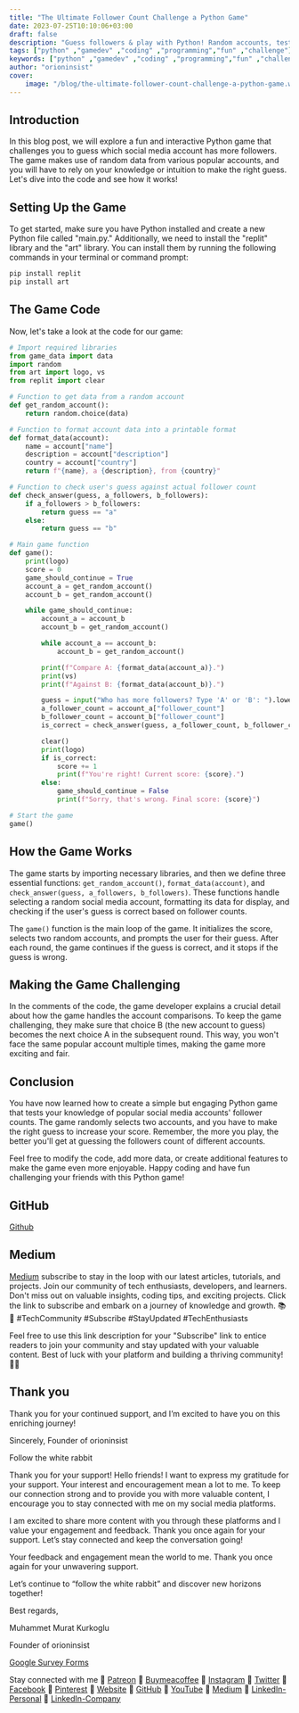 ```yaml
---
title: "The Ultimate Follower Count Challenge a Python Game"
date: 2023-07-25T10:10:06+03:00
draft: false
description: "Guess followers & play with Python! Random accounts, test your intuition. Fun & interactive! 🚀🎮 #Python #GameDev"
tags: ["python" ,"gamedev" ,"coding" ,"programming","fun" ,"challenge"]
keywords: ["python" ,"gamedev" ,"coding" ,"programming","fun" ,"challenge"]
author: "orioninsist"
cover:
    image: "/blog/the-ultimate-follower-count-challenge-a-python-game.webp"
---
```


## Introduction
In this blog post, we will explore a fun and interactive Python game that challenges you to guess which social media account has more followers. The game makes use of random data from various popular accounts, and you will have to rely on your knowledge or intuition to make the right guess. Let's dive into the code and see how it works!

## Setting Up the Game
To get started, make sure you have Python installed and create a new Python file called "main.py." Additionally, we need to install the "replit" library and the "art" library. You can install them by running the following commands in your terminal or command prompt:

```python
pip install replit
pip install art

```

## The Game Code
Now, let's take a look at the code for our game:

```python
# Import required libraries
from game_data import data
import random
from art import logo, vs
from replit import clear

# Function to get data from a random account
def get_random_account():
    return random.choice(data)

# Function to format account data into a printable format
def format_data(account):
    name = account["name"]
    description = account["description"]
    country = account["country"]
    return f"{name}, a {description}, from {country}"

# Function to check user's guess against actual follower count
def check_answer(guess, a_followers, b_followers):
    if a_followers > b_followers:
        return guess == "a"
    else:
        return guess == "b"

# Main game function
def game():
    print(logo)
    score = 0
    game_should_continue = True
    account_a = get_random_account()
    account_b = get_random_account()

    while game_should_continue:
        account_a = account_b
        account_b = get_random_account()

        while account_a == account_b:
            account_b = get_random_account()

        print(f"Compare A: {format_data(account_a)}.")
        print(vs)
        print(f"Against B: {format_data(account_b)}.")

        guess = input("Who has more followers? Type 'A' or 'B': ").lower()
        a_follower_count = account_a["follower_count"]
        b_follower_count = account_b["follower_count"]
        is_correct = check_answer(guess, a_follower_count, b_follower_count)

        clear()
        print(logo)
        if is_correct:
            score += 1
            print(f"You're right! Current score: {score}.")
        else:
            game_should_continue = False
            print(f"Sorry, that's wrong. Final score: {score}")

# Start the game
game()

```

## How the Game Works

The game starts by importing necessary libraries, and then we define three essential functions: `get_random_account()`, `format_data(account)`, and `check_answer(guess, a_followers, b_followers)`. These functions handle selecting a random social media account, formatting its data for display, and checking if the user's guess is correct based on follower counts.

The `game()` function is the main loop of the game. It initializes the score, selects two random accounts, and prompts the user for their guess. After each round, the game continues if the guess is correct, and it stops if the guess is wrong.

## Making the Game Challenging

In the comments of the code, the game developer explains a crucial detail about how the game handles the account comparisons. To keep the game challenging, they make sure that choice B (the new account to guess) becomes the next choice A in the subsequent round. This way, you won't face the same popular account multiple times, making the game more exciting and fair.

## Conclusion

You have now learned how to create a simple but engaging Python game that tests your knowledge of popular social media accounts' follower counts. The game randomly selects two accounts, and you have to make the right guess to increase your score. Remember, the more you play, the better you'll get at guessing the followers count of different accounts.

Feel free to modify the code, add more data, or create additional features to make the game even more enjoyable. Happy coding and have fun challenging your friends with this Python game!

## GitHub

[Github](https://github.com/orioninsist/python-projects-portfolio)

## Medium
[Medium](https://orioninsist.dev/subscribe) subscribe to stay in the loop with our latest articles, tutorials, and projects. Join our community of tech enthusiasts, developers, and learners. Don't miss out on valuable insights, coding tips, and exciting projects. Click the link to subscribe and embark on a journey of knowledge and growth. 📚🚀 #TechCommunity #Subscribe #StayUpdated #TechEnthusiasts

Feel free to use this link description for your "Subscribe" link to entice readers to join your community and stay updated with your valuable content. Best of luck with your platform and building a thriving community! 📝✨

## Thank you

Thank you for your continued support, and I’m excited to have you on this enriching journey!

Sincerely, Founder of orioninsist

Follow the white rabbit

Thank you for your support! Hello friends! I want to express my gratitude for your support. Your interest and encouragement mean a lot to me. To keep our connection strong and to provide you with more valuable content, I encourage you to stay connected with me on my social media platforms.

I am excited to share more content with you through these platforms and I value your engagement and feedback. Thank you once again for your support. Let’s stay connected and keep the conversation going!

Your feedback and engagement mean the world to me. Thank you once again for your unwavering support.

Let’s continue to “follow the white rabbit” and discover new horizons together!

Best regards,

Muhammet Murat Kurkoglu

Founder of orioninsist

[Google Survey Forms]()

Stay connected with me 🔗 [Patreon](https://www.patreon.com/orioninsist) 🔗 [Buymeacoffee](https://www.buymeacoffee.com/orioninsist) 🔗 [Instagram](https://www.instagram.com/insistorion/) 🔗 [Twitter](https://twitter.com/InsistOrion) 🔗 [Facebook](https://www.facebook.com/insistorion) 🔗 [Pinterest](https://www.pinterest.com/orioninsist/) 🔗 [Website](https://orioninsist.org/) 🔗 [GitHub](https://github.com/orioninsist) 🔗 [YouTube](https://www.youtube.com/@orioninsist-official/) 🔗 [Medium](https://orioninsist.dev/) 🔗 [LinkedIn-Personal](https://www.linkedin.com/in/muhammet-murat-kurkoglu/) 🔗 [LinkedIn-Company](https://www.linkedin.com/company/orioninsist/)